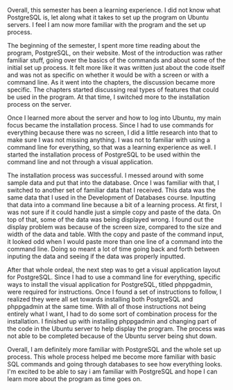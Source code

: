 Overall, this semester has been a learning experience. I did not know what PostgreSQL is, let along what it takes to set up the program on Ubuntu servers. I feel I am now more familiar with the program and the set up process. 

The beginning of the semester, I spent more time reading about the program, PostgreSQL, on their website. Most of the introduction was rather familiar stuff, going over the basics of the commands and about some of the initial set up process. It felt more like it was written just about the code itself and was not as specific on whether it would be with a screen or with a command line. As it went into the chapters, the discussion became more specific. The chapters started discussing real types of features that could be used in the program. At that time, I switched more to the installation process on the server. 

Once I learned more about the server and how to log into Ubuntu, my main focus became the installation process. Since I had to use commands for everything because there was no screen, I did a little research into that to make sure I was not missing anything. I was not to familiar with using a command line for everything, so that was a learning experience as well. I started the installation process of PostgreSQL to be used within the command line and not through a visual application. 

The installation process was successful. I messed around with some sample data and put that into the database. Once I was familiar with that, I switched to another set of familiar data that I received. This data was the same data that I used in the Development of Databases course. Inputting that data into a command line because a bit of a learning process. At first, I was not sure if it could handle just a simple copy and paste of the data. On top of that, some of the data was being displayed wrong. I found out the display problem was because of the screen size, compared to the size and width of the data and table. WIth the copy and paste of the command input, it looked odd when I would paste more than one line of a command into the command line. Doing so meant a lot of time going back and forth between inputing the data and seeing if the data was properly inputted.  

After that whole ordeal, the next step was to get a visual application layout for PostgreSQL. Since I had to use a command line for everything, specific ways to install the visual application for PostgreSQL, titled phppgadmin, were required for instructions. Once I found a set of instructions to follow, I realized they were all set towards installing both PostgreSQL and phppgadmin at the same time. With all of those instructions not being entirely what I want, I had to do some sort of combination process for the installation. I finished up with installing phppgadmin and changing part of the code in the Ubuntu server to help display the program. The process was not able to be completed because of the Ubuntu server being shut down. 

Overall, I am definitely more familiar with PostgreSQL and the whole set up process. This whole process helped me become more familiar with basic SQL commands and going through databases to see how everything looks. I'm excited to be able to say i am familiar with PostgreSQL and hope I can learn more about the program as time goes on. 
